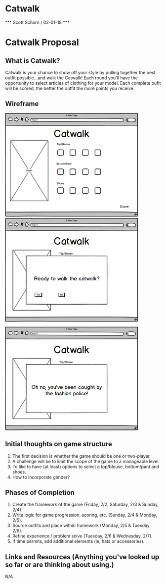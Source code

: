 # Catwalk

*** Scott Schorn / 02-01-18 ***  

# Catwalk Proposal  

## What is Catwalk?

Catwalk is your chance to show off your style by pulling together the best outfit possible...and walk the Catwalk!
Each round you'll have the opportunity to select articles of clothing for your model.
Each complete oufit will be scored, the better the outfit the more points you receive.


## Wireframe

![Catwalk Wireframe](https://github.com/smschorn/Catwalk/blob/master/Catwalk%20Wireframe.png?raw=true)


## Initial thoughts on game structure

1.  The first decision is whether the game should be one or two-player.
2.  A challenge will be to limit the scope of the game to a manageable level.
3.  I'd like to have (at least) options to select a top/blouse, bottom/pant and shoes.
4.  How to incorporate gender?


## Phases of Completion

1.  Create the framework of the game (Friday, 2/2, Saturday, 2/3 & Sunday, 2/4).
2.  Write logic for game progression, scoring, etc. (Sunday, 2/4 & Monday, 2/5).
3.  Source outfits and place within framework (Monday, 2/5 & Tuesday, 2/6).
4.  Refine experience / problem solve (Tuesday, 2/6 & Wednesday, 2/7).
5.  If time permits, add additional elements (ie, hats or accessories).


## Links and Resources  (Anything you've looked up so far or are thinking about using.)

N/A
